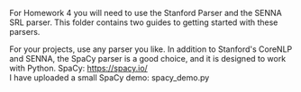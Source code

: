 For Homework 4 you will need to use the Stanford Parser and the SENNA SRL parser. This folder contains two guides to getting started with these parsers.


For your projects, use any parser you like. In addition to Stanford's CoreNLP and SENNA, the SpaCy parser is a good choice, and it is designed to work with Python. SpaCy: https://spacy.io/  
I have uploaded a small SpaCy demo: spacy_demo.py
